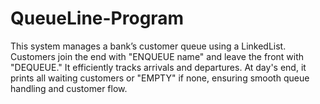 # QueueLine-Program
This system manages a bank’s customer queue using a LinkedList. Customers join the end with "ENQUEUE name" and leave the front with "DEQUEUE." It efficiently tracks arrivals and departures. At day's end, it prints all waiting customers or "EMPTY" if none, ensuring smooth queue handling and customer flow.
